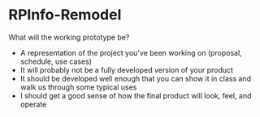 # RPInfo-Remodel

What will the working prototype be?

- A representation of the project you've been working on (proposal, schedule, use cases)
- It will probably not be a fully developed version of your product
- It should be developed well enough that you can show it in class and walk us through some typical uses
- I should get a good sense of how the final product will look, feel, and operate